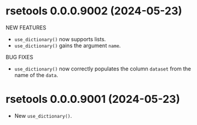<!-- NEWS.md is maintained by https://cynkra.github.io/fledge, do not edit -->

# rsetools 0.0.0.9002 (2024-05-23)

NEW FEATURES

* `use_dictionary()` now supports lists.
* `use_dictionary()` gains the argument `name`.

BUG FIXES

* `use_dictionary()` now correctly populates the column `dataset` from the name of
the `data`.

# rsetools 0.0.0.9001 (2024-05-23)

* New `use_dictionary()`.
